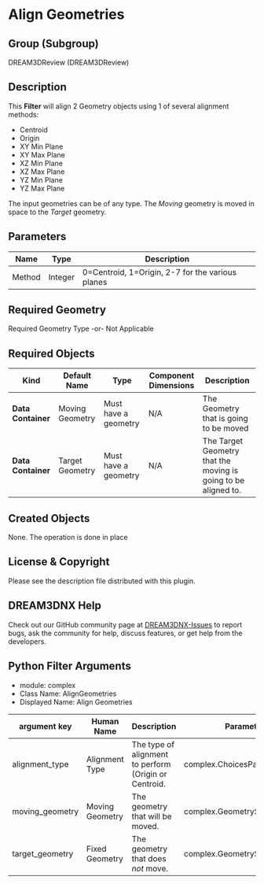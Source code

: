 # Align Geometries

## Group (Subgroup) ##

DREAM3DReview (DREAM3DReview)

## Description ##

This **Filter** will align 2 Geometry objects using 1 of several alignment methods:

- Centroid
- Origin
- XY Min Plane
- XY Max Plane
- XZ Min Plane
- XZ Max Plane
- YZ Min Plane
- YZ Max Plane

The input geometries can be of any type. The *Moving* geometry is moved in space to the *Target* geometry.

## Parameters ##

| Name | Type | Description |
|------|------|------|
| Method | Integer | 0=Centroid, 1=Origin, 2-7 for the various planes |

## Required Geometry ##

Required Geometry Type -or- Not Applicable

## Required Objects ##

| Kind | Default Name | Type | Component Dimensions | Description |
|------|--------------|-------------|---------|-----|
| **Data Container** | Moving Geometry | Must have a geometry | N/A | The Geometry that is going to be moved |
| **Data Container** | Target Geometry |Must have a geometry | N/A | The Target Geometry that the moving is going to be aligned to. |

## Created Objects ##

None. The operation is done in place

## License & Copyright ##

Please see the description file distributed with this plugin.

## DREAM3DNX Help

Check out our GitHub community page at [DREAM3DNX-Issues](https://github.com/BlueQuartzSoftware/DREAM3DNX-Issues) to report bugs, ask the community for help, discuss features, or get help from the developers.

## Python Filter Arguments

+ module: complex
+ Class Name: AlignGeometries
+ Displayed Name: Align Geometries

| argument key | Human Name | Description | Parameter Type |
|--------------|------------|-------------|----------------|
| alignment_type | Alignment Type | The type of alignment to perform (Origin or Centroid. | complex.ChoicesParameter |
| moving_geometry | Moving Geometry | The geometry that will be moved. | complex.GeometrySelectionParameter |
| target_geometry | Fixed Geometry | The geometry that does *not* move. | complex.GeometrySelectionParameter |

